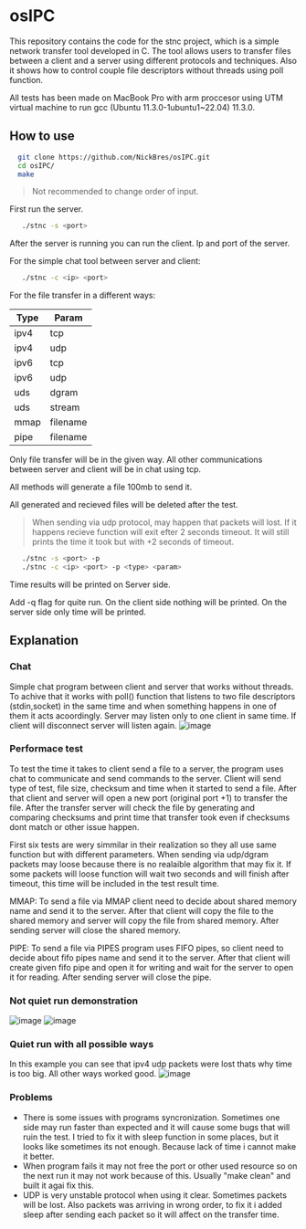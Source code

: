 # osIPC

This repository contains the code for the stnc project, which is a simple network transfer tool developed in C. The tool allows users to transfer files between a client and a server using different protocols and techniques. Also it shows how to control couple file descriptors without threads using poll function.


All tests has been made on MacBook Pro with arm proccesor using UTM virtual machine to run gcc (Ubuntu 11.3.0-1ubuntu1~22.04) 11.3.0.

## How to use

```sh
  git clone https://github.com/NickBres/osIPC.git
  cd osIPC/
  make
   ```

> Not recommended to change order of input.

First run the server.

```sh
   ./stnc -s <port>
   ```

After the server is running you can run the client. Ip and port of the server.

For the simple chat tool between server and client:
```sh
   ./stnc -c <ip> <port>
   ```

For the file transfer in a different ways:

| Type  | Param  |
|-------|--------|
| ipv4  | tcp    |
| ipv4  | udp    |
| ipv6  | tcp    |
| ipv6  | udp    |
| uds   | dgram  |
| uds   | stream |
| mmap   | filename  |
| pipe   | filename |


Only file transfer will be in the given way. All other communications between server and client will be in chat using tcp.

All methods will generate a file 100mb to send it.

All generated and recieved files will be deleted after the test.

> When sending via udp protocol, may happen that packets will lost. If it happens recieve function will exit efter 2 seconds timeout. It will still prints the time it took but with +2 seconds of timeout.

```sh
   ./stnc -s <port> -p
   ./stnc -c <ip> <port> -p <type> <param>
   ```
Time results will be printed on Server side.

Add -q flag for quite run. On the client side nothing will be printed. On the server side only time will be printed. 

## Explanation

### Chat

Simple chat program between client and server that works without threads. To achive that it works with poll() function that listens to two file descriptors (stdin,socket) in the same time and when something happens in one of them it acts acoordingly. Server may listen only to one client in same time. If client will disconnect server will listen again.
![image](https://github.com/NickBres/osIPC/assets/70432147/88f7cd28-f955-495e-8474-8d1815256d88)


### Performace test

To test the time it takes to client send a file to a server, the program uses chat to communicate and send commands to the server. Client will send type of test, file size, checksum and time when it started to send a file. After that client and server will open a new port (original port +1) to transfer the file. After the transfer server will check the file by generating and comparing checksums and print time that transfer took even if checksums dont match or other issue happen.

First six tests are wery simmilar in their realization so they all use same function but with different parameters. When sending via udp/dgram packets may loose because there is no realaible algorithm that may fix it. If some packets will loose function will wait two seconds and will finish after timeout, this time will be included in the test result time.

MMAP: To send a file via MMAP client need to decide about shared memory name and send it to the server. After that client will copy the file to the shared memory and server will copy the file from shared memory. After sending server will close the shared memory.

PIPE: To send a file via PIPES program uses FIFO pipes, so client need to decide about fifo pipes name and send it to the server. After that client will create given fifo pipe and open it for writing and wait for the server to open it for reading. After sending server will close the pipe.

### Not quiet run demonstration
![image](https://github.com/NickBres/osIPC/assets/70432147/415fb07c-8f6e-430a-8626-4fd13aa06e1a)
![image](https://github.com/NickBres/osIPC/assets/70432147/26a5f925-52af-4869-85cf-a20f667c5d00)


### Quiet run with all possible ways

In this example you can see that ipv4 udp packets were lost thats why time is too big. All other ways worked good.
![image](https://github.com/NickBres/osIPC/assets/70432147/ebb48f23-6355-4ca7-a5ad-268aefcd0f96)

### Problems

* There is some issues with programs syncronization. Sometimes one side may run faster than expected and it will cause some bugs that will ruin the test. I tried to fix it with sleep function in some places, but it looks like sometimes its not enough. Because lack of time i cannot make it better.
* When program fails it may not free the port or other used resource so on the next run it may not work because of this. Usually "make clean" and built it agai fix this.
* UDP is very unstable protocol when using it clear. Sometimes packets will be lost. Also packets was arriving in wrong order, to fix it i added sleep after sending each packet so it will affect on the transfer time.








